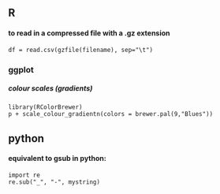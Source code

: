 ## R

#### to read in a compressed file with a .gz extension
```df = read.csv(gzfile(filename), sep="\t")```

### ggplot
##### colour scales (gradients)
```
library(RColorBrewer)
p + scale_colour_gradientn(colors = brewer.pal(9,"Blues"))
```

## python

#### equivalent to gsub in python:

```
import re
re.sub("_", "-", mystring)
```
